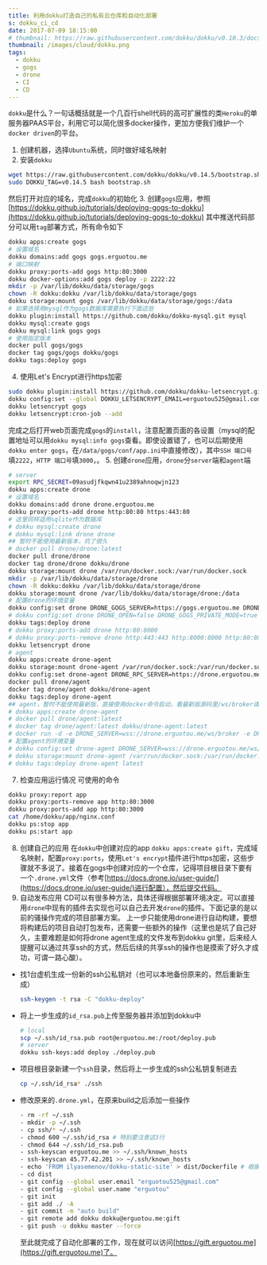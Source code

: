 ```yaml
---
title: 利用dokku打造自己的私有云仓库和自动化部署
s: dokku_ci_cd
date: 2017-07-09 18:15:00
# thumbnail: https://raw.githubusercontent.com/dokku/dokku/v0.10.3/docs/assets/dokku.png
thumbnail: /images/cloud/dokku.png
tags:
  - dokku
  - gogs
  - drone
  - CI
  - CD
---
```


`dokku`是什么？一句话概括就是一个几百行shell代码的高可扩展性的类`Heroku`的单服务器PAAS平台，利用它可以简化很多docker操作，更加方便我们维护一个`docker driven`的平台。
<!-- more -->

1. 创建机器，选择`Ubuntu`系统，同时做好域名映射
2. 安装`dokku`
  ```bash
  wget https://raw.githubusercontent.com/dokku/dokku/v0.14.5/bootstrap.sh
  sudo DOKKU_TAG=v0.14.5 bash bootstrap.sh
  ```
  然后打开对应的域名，完成`dokku`的初始化
3. 创建`gogs`应用，参照[https://dokku.github.io/tutorials/deploying-gogs-to-dokku](https://dokku.github.io/tutorials/deploying-gogs-to-dokku)
  其中推送代码部分可以用`tag`部署方式，所有命令如下
  ```bash
  dokku apps:create gogs
  # 设置域名
  dokku domains:add gogs gogs.erguotou.me
  # 端口映射
  dokku proxy:ports-add gogs http:80:3000
  dokku docker-options:add gogs deploy -p 2222:22
  mkdir -p /var/lib/dokku/data/storage/gogs
  chown -R dokku:dokku /var/lib/dokku/data/storage/gogs
  dokku storage:mount gogs /var/lib/dokku/data/storage/gogs:/data
  # 如果选择用mysql作为gogs数据库需要执行下面这些
  dokku plugin:install https://github.com/dokku/dokku-mysql.git mysql
  dokku mysql:create gogs
  dokku mysql:link gogs gogs
  # 使用指定版本
  docker pull gogs/gogs
  docker tag gogs/gogs dokku/gogs
  dokku tags:deploy gogs
  ```
4. 使用Let's Encrypt进行https加密
  ```bash
  sudo dokku plugin:install https://github.com/dokku/dokku-letsencrypt.git
  dokku config:set --global DOKKU_LETSENCRYPT_EMAIL=erguotou525@gmail.com
  dokku letsencrypt gogs
  dokku letsencrypt:cron-job --add
  ```
  完成之后打开web页面完成`gogs`的`install`，注意配置页面的各设置（mysql的配置地址可以用`dokku mysql:info gogs`查看。即使设置错了，也可以后期使用`dokku enter gogs`，在`/data/gogs/conf/app.ini`中直接修改），其中`SSH 端口号`填`2222`，`HTTP 端口号`填`3000`，。
5. 创建`drone`应用，`drone`分`server`端和`agent`端
  ```bash
  # server
  export RPC_SECRET=09asudjfkqwn41u2389ahnoqwjn123
  dokku apps:create drone
  # 设置域名
  dokku domains:add drone drone.erguotou.me
  dokku proxy:ports-add drone http:80:80 https:443:80
  # 这里同样适用sqlite作为数据库
  # dokku mysql:create drone
  # dokku mysql:link drone drone
  ## 暂时不能使用最新版本，坑了很久
  # docker pull drone/drone:latest
  docker pull drone/drone
  docker tag drone/drone dokku/drone
  dokku storage:mount drone /var/run/docker.sock:/var/run/docker.sock
  mkdir -p /var/lib/dokku/data/storage/drone
  chown -R dokku:dokku /var/lib/dokku/data/storage/drone
  dokku storage:mount drone /var/lib/dokku/data/storage/drone:/data
  # 配置drone的环境变量
  dokku config:set drone DRONE_GOGS_SERVER=https://gogs.erguotou.me DRONE_GIT_ALWAYS_AUTH=true DRONE_RUNNER_CAPACITY=1 DRONE_SERVER_PROTO=https DRONE_SERVER_HOST=drone.erguotou.me DRONE_RPC_SECRET=$RPC_SECRET
  # dokku config:set drone DRONE_OPEN=false DRONE_GOGS_PRIVATE_MODE=true DRONE_DATABASE_DRIVER=mysql DRONE_DATABASE_DATASOURCE='root:password@tcp(1.2.3.4:3306)/drone?parseTime=true' DRONE_HOST=https://drone.erguotou.me DRONE_GOGS=true DRONE_GOGS_URL=https://gogs.erguotou.me DRONE_SECRET=secret DRONE_ADMIN=username,password
  dokku tags:deploy drone
  # dokku proxy:ports-add drone http:80:8000
  # dokku proxy:ports-remove drone http:443:443 http:8000:8000 http:80:80
  dokku letsencrypt drone
  # agent
  dokku apps:create drone-agent
  dokku storage:mount drone-agent /var/run/docker.sock:/var/run/docker.sock
  dokku config:set drone-agent DRONE_RPC_SERVER=https://drone.erguotou.me  DRONE_RPC_SECRET=$RPC_SECRET
  docker pull drone/agent
  docker tag drone/agent dokku/drone-agent
  dokku tags:deploy drone-agent
  ## agent，暂时不能使用最新版，直接使用docker命令启动，看最新版源码里/ws/broker请求都没有了
  # dokku apps:create drone-agent
  # docker pull drone/agent:latest
  # docker tag drone/agent:latest dokku/drone-agent:latest
  # docker run -d -e DRONE_SERVER=wss://drone.erguotou.me/ws/broker -e DRONE_SECRET=password -e DRONE_TIMEOUT=15m -v /var/run/docker.sock:/var/run/docker.sock --restart=always --name=drone-agent-docker drone/drone:0.7.3 agent
  # 配置agent的环境变量
  # dokku config:set drone-agent DRONE_SERVER=wss://drone.erguotou.me/ws/broker DRONE_SECRET=secret
  # dokku storage:mount drone-agent /var/run/docker.sock:/var/run/docker.sock
  # dokku tags:deploy drone-agent latest
  ```
7. 检查应用运行情况
  可使用的命令
  ```bash
  dokku proxy:report app
  dokku proxy:ports-remove app http:80:3000
  dokku proxy:ports-add app http:80:3000
  cat /home/dokku/app/nginx.conf
  dokku ps:stop app
  dokku ps:start app
  ```
8. 创建自己的应用
  在`dokku`中创建对应的app `dokku apps:create gift`，完成域名映射，配置`proxy:ports`，使用`Let's encrypt`插件进行https加密，这些步骤就不多说了。接着在gogs中创建对应的一个仓库，记得项目根目录下要有一个`.drone.yml`文件（参考[https://docs.drone.io/user-guide/](https://docs.drone.io/user-guide/)进行配置），然后提交代码。
9. 自动发布应用
  CD可以有很多种方法，具体还得根据部署环境决定。可以直接用`drone`中现有的插件去实现也可以自己去开发`drone`的插件。下面记录的是以前的骚操作完成的项目部署方案。
  上一步只能使用drone进行自动构建，要想将构建后的项目自动打包发布，还需要一些额外的操作（这里也是坑了自己好久，主要难题是如何将drone agent生成的文件发布到dokku git里，后来经人提醒可以通过共享ssh的方式，然后后续的共享ssh的操作也是摸索了好久才成功，可谓一路心酸）。
  - 找1台虚机生成一份新的ssh公私钥对（也可以本地备份原来的，然后重新生成）
    ```bash
    ssh-keygen -t rsa -C "dokku-deploy"
    ```
  - 将上一步生成的`id_rsa.pub`上传至服务器并添加到dokku中
    ```bash
    # local
    scp ~/.ssh/id_rsa.pub root@erguotou.me:/root/deploy.pub
    # server
    dokku ssh-keys:add deploy ./deploy.pub
    ```
  - 项目根目录新建一个`ssh`目录，然后将上一步生成的ssh公私钥复制进去
    ```bash
    cp ~/.ssh/id_rsa* ./ssh
    ```
  - 修改原来的`.drone.yml`，在原来build之后添加一些操作
    ```bash
    - rm -rf ~/.ssh
    - mkdir -p ~/.ssh
    - cp ssh/* ~/.ssh
    - chmod 600 ~/.ssh/id_rsa # 特别要注意这3行
    - chmod 644 ~/.ssh/id_rsa.pub
    - ssh-keyscan erguotou.me >> ~/.ssh/known_hosts
    - ssh-keyscan 45.77.42.201 >> ~/.ssh/known_hosts
    - echo 'FROM ilyasemenov/dokku-static-site' > dist/Dockerfile # 根据自己的项目选择合适的Dockerfile或者实现适合自己项目的Dockerfile，也可以使用buildpacks
    - cd dist
    - git config --global user.email "erguotou525@gmail.com"
    - git config --global user.name "erguotou"
    - git init
    - git add ./ -A
    - git commit -m "auto build"
    - git remote add dokku dokku@erguotou.me:gift
    - git push -u dokku master --force
    ```
    至此就完成了自动化部署的工作，现在就可以访问[https://gift.erguotou.me](https://gift.erguotou.me)了。
